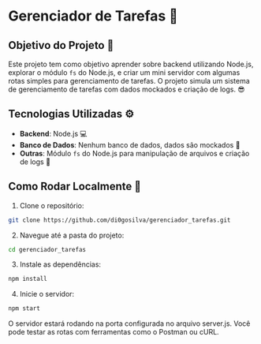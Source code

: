 # Gerenciador de Tarefas 🚀

## Objetivo do Projeto 🎯

Este projeto tem como objetivo aprender sobre backend utilizando Node.js, explorar o módulo `fs` do Node.js, e criar um mini servidor com algumas rotas simples para gerenciamento de tarefas. O projeto simula um sistema de gerenciamento de tarefas com dados mockados e criação de logs. 😎

## Tecnologias Utilizadas ⚙️

- **Backend**: Node.js 💻
- **Banco de Dados**: Nenhum banco de dados, dados são mockados 📂
- **Outras**: Módulo `fs` do Node.js para manipulação de arquivos e criação de logs 📜

## Como Rodar Localmente 🔧

1. Clone o repositório:
  ```bash
  git clone https://github.com/di0gosilva/gerenciador_tarefas.git
```

2. Navegue até a pasta do projeto:
  ```bash
  cd gerenciador_tarefas
```
3. Instale as dependências:
  ```bash
  npm install
```
4. Inicie o servidor:
  ```bash
  npm start
```
O servidor estará rodando na porta configurada no arquivo server.js. Você pode testar as rotas com ferramentas como o Postman ou cURL.
